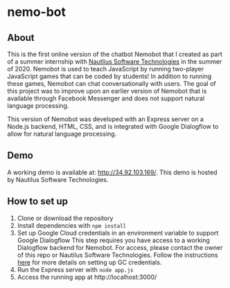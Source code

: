 # nemo-bot
## About
This is the first online version of the chatbot Nemobot that I created as part of a summer internship with [Nautlius Software Technologies](https://nautilustech.ai/) in the summer of 2020. Nemobot is used to teach JavaScript by running two-player JavaScript games that can be coded by students! In addition to running these games, Nemobot can chat conversationally with users. The goal of this project was to improve upon an earlier version of Nemobot that is available through Facebook Messenger and does not support natural language processing.

This version of Nemobot was developed with an Express server on a Node.js backend, HTML, CSS, and is integrated with Google Dialogflow to allow for natural language processing.

## Demo
A working demo is available at: http://34.92.103.169/.
This demo is hosted by Nautilus Software Technologies.

## How to set up
1) Clone or download the repository
2) Install dependencies with `npm install`
3) Set up Google Cloud credentials in an environment variable to support Google Dialogflow
This step requires you have access to a working Dialogflow backend for Nemobot. For access, please contact the owner of this repo or Nautilus Software Technologies. Follow the instructions [here](https://cloud.google.com/docs/authentication/getting-started) for more details on setting up GC credentials.
4) Run the Express server with `node app.js`
5) Access the running app at http://localhost:3000/
